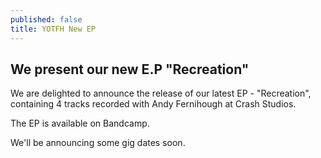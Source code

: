 ```yaml
---
published: false
title: YOTFH New EP
---
```


## We present our new E.P "Recreation"

We are delighted to announce the release of our latest EP - "Recreation", containing 4 tracks recorded with Andy Fernihough at Crash Studios.

The EP is available on Bandcamp.

We'll be announcing some gig dates soon.



